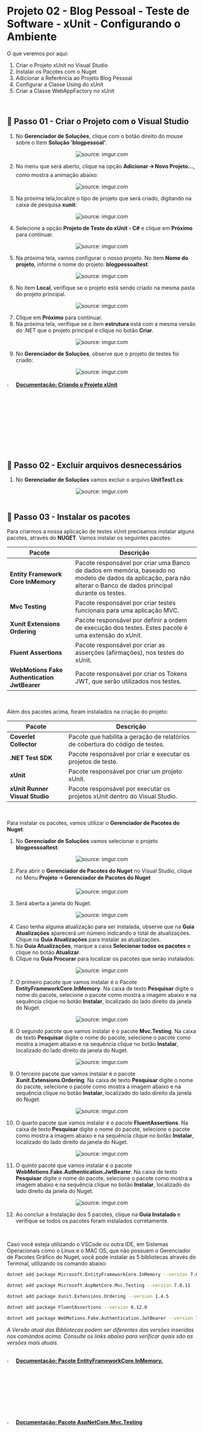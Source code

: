 <h1>Projeto 02 - Blog Pessoal - Teste de Software - xUnit - Configurando o Ambiente</h1>



O que veremos por aqui:

1. Criar o Projeto xUnit no Visual Studio
2. Instalar os Pacotes com o Nuget
3. Adicionar a Referência ao Projeto Blog Pessoal
4. Configurar a Classe Using do xUnit
5. Criar a Classe WebAppFactory no xUnit

<br />

<h2>👣 Passo 01 - Criar o Projeto com o Visual Studio</h2>




1. No **Gerenciador de Soluções**, clique com o botão direito do mouse sobre o Item **Solução 'blogpessoal'**. 

<div align="center">
  <img src="https://i.imgur.com/dj055oP.png" title="source: imgur.com" />
</div>

2. No menu que será aberto, clique na opção **Adicionar 🡪 Novo Projeto...**, como mostra a animação abaixo: 

<div align="center">
  <img src="https://i.imgur.com/OZz4aM9.gif" title="source: imgur.com" />
</div>

3. Na próxima tela,localize o tipo de projeto que será criado, digitando na caixa de pesquisa **xunit**:

<div align="center">
  <img src="https://i.imgur.com/JNQkRuW.png" title="source: imgur.com" />
</div>

4. Selecione a opção **Projeto de Teste do xUnit - C#** e clique em **Próximo** para continuar.

<div align="center">
  <img src="https://i.imgur.com/IhjYFq1.png" title="source: imgur.com" />
</div>

5. Na próxima tela, vamos configurar o nosso projeto. No item **Nome do projeto**, informe o nome do projeto: **blogpessoaltest**. 

<div align="center">
  <img src="https://i.imgur.com/6F9tAJb.png" title="source: imgur.com" />
</div>

6. No item **Local**, verifique se o projeto está sendo criado na mesma pasta do projeto principal.

<div align="center">
  <img src="https://i.imgur.com/SkVPFo1.png" title="source: imgur.com" />
</div>

7. Clique em **Próximo** para continuar.
8. Na próxima tela, verifique se o item **estrutura** está com a mesma versão do .NET que o projeto principal e clique no botão **Criar**. 

<div align="center">
  <img src="https://i.imgur.com/JzcOhxY.png" title="source: imgur.com" />
</div>

9. No **Gerenciador de Soluções**, observe que o projeto de testes foi criado:

<div align="center"><img src="https://i.imgur.com/SxkgQFO.png" title="source: imgur.com" /></div>

<br />

<div align="left"><img src="https://i.imgur.com/p0zl5ZX.png" title="source: imgur.com" width="4%"/> <a href="https://learn.microsoft.com/pt-br/aspnet/core/fundamentals/environments?view=aspnetcore-7.0" target="_blank"><b>Documentação: Criando o Projeto xUnit</b></a></div>

<br />

<h2>👣 Passo 02 - Excluir arquivos desnecessários</h2>



1. No **Gerenciador de Soluções** vamos excluir o arquivo **UnitTest1.cs**:

<div align="center"><img src="https://i.imgur.com/3Jb0Od6.png" title="source: imgur.com" /></div>

<br />

<h2>👣 Passo 03 - Instalar os pacotes</h2>



Para criarmos a nossa aplicação de testes xUnit precisamos instalar alguns pacotes, através do **NUGET**. Vamos instalar os seguintes pacotes:


| Pacote                                       | Descrição                                                    |
| -------------------------------------------- | ------------------------------------------------------------ |
| **Entity Framework Core InMemory**           | Pacote responsável por criar uma Banco de dados em memória, baseado no modelo de dados da aplicação, para não alterar o Banco de dados principal durante os testes. |
| **Mvc Testing**                              | Pacote responsável por criar testes funcionais para uma aplicação MVC. |
| **Xunit Extensions Ordering**                | Pacote responsável por definir a ordem de execução dos testes. Estes pacote é uma extensão do xUnit. |
| **Fluent Assertions**                        | Pacote responsável por criar as asserções (afirmações), nos testes do xUnit. |
| **WebMotions Fake Authentication JwtBearer** | Pacote responsável por criar os Tokens JWT, que serão utilizados nos testes. |

<br />

Além dos pacotes acima, foram instalados na criação do projeto:

| Pacote                         | Descrição                                                    |
| ------------------------------ | ------------------------------------------------------------ |
| **Coverlet Collector**         | Pacote que habilita a geração de relatórios de cobertura do código de testes. |
| **.NET Test SDK**              | Pacote responsável por criar e executar os projetos de teste. |
| **xUnit**                      | Pacote responsável por criar um projeto xUnit.               |
| **xUnit Runner Visual Studio** | Pacote responsável por executar os projetos xUnit dentro do Visual Studio. |

<br />

Para instalar os pacotes, vamos utilizar o **Gerenciador de Pacotes do Nuget**: 

1. No **Gerenciador de Soluções** vamos selecionar o projeto **blogpessoaltest**:

<div align="center"><img src="https://i.imgur.com/hFtkSHF.png" title="source: imgur.com" /></div>

2. Para abrir o **Gerenciador de Pacotes do Nuget** no Visual Studio, clique no Menu **Projeto 🡢 Gerenciador de Pacotes do Nuget**

<div align="center"><img src="https://i.imgur.com/py7lAQ5.gif" title="source: imgur.com" /></div>

3. Será aberta a janela do Nuget.

<div align="center"><img src="https://i.imgur.com/i6Xm8A7.png" title="source: imgur.com" /></div>

4. Caso tenha alguma atualização para ser instalada, observe que na **Guia Atualizações** aparecerá um número indicando o total de atualizações. Clique na **Guia Atualizações** para instalar as atualizações.
5. Na **Guia Atualizações**, marque a caixa **Selecionar todos os pacotes** e clique no botão **Atualizar**.
6. Clique na **Guia Procurar** para localizar os pacotes que serão instalados:

<div align="center"><img src="https://i.imgur.com/8JTveYT.png" title="source: imgur.com" /></div>

7. O primeiro pacote que vamos instalar é o Pacote **EntityFrameworkCore.InMemory**. Na caixa de texto **Pesquisar** digite o nome do pacote, selecione o pacote como mostra a imagem abaixo e na sequência clique no botão **Instalar**, localizado do lado direito da janela do Nuget.

<div align="center"><img src="https://i.imgur.com/FrkQBEy.png" title="source: imgur.com" /></div>

8. O segundo pacote que vamos instalar é o pacote **Mvc.Testing**. Na caixa de texto **Pesquisar** digite o nome do pacote, selecione o pacote como mostra a imagem abaixo e na sequência clique no botão **Instalar**, localizado do lado direito da janela do Nuget.

<div align="center"><img src="https://i.imgur.com/ApsnBnl.png" title="source: imgur.com" /></div>

9. O terceiro pacote que vamos instalar é o pacote **Xunit.Extensions.Ordering**. Na caixa de texto **Pesquisar** digite o nome do pacote, selecione o pacote como mostra a imagem abaixo e na sequência clique no botão **Instalar**, localizado do lado direito da janela do Nuget.

<div align="center"><img src="https://i.imgur.com/Tw0EJov.png" title="source: imgur.com" /></div>

10. O quarto pacote que vamos instalar é o pacote **FluentAssertions**. Na caixa de texto **Pesquisar** digite o nome do pacote, selecione o pacote como mostra a imagem abaixo e na sequência clique no botão **Instalar**, localizado do lado direito da janela do Nuget.

<div align="center"><img src="https://i.imgur.com/a6h3HRJ.png" title="source: imgur.com" /></div>

11. O quinto pacote que vamos instalar é o pacote **WebMotions.Fake.Authentication.JwtBearer**. Na caixa de texto **Pesquisar** digite o nome do pacote, selecione o pacote como mostra a imagem abaixo e na sequência clique no botão **Instalar**, localizado do lado direito da janela do Nuget.

<div align="center"><img src="https://i.imgur.com/sFzHm99.png" title="source: imgur.com" /></div>

12. Ao concluir a Instalação dos 5 pacotes, clique na **Guia Instalado** e verifique se todos os pacotes foram instalados corretamente. 

<br />

Caso você esteja utilizando o VSCode ou outra IDE, em   Sistemas Operacionais como o Linux e o MAC OS, que não possuem o   Gerenciador de Pacotes Gráfico do Nuget, você pode instalar as 5   bibliotecas através do Terminal, utilizando os comando abaixo:

```bash
dotnet add package Microsoft.EntityFrameworkCore.InMemory --version 7.0.11

dotnet add package Microsoft.AspNetCore.Mvc.Testing --version 7.0.11

dotnet add package Xunit.Extensions.Ordering --version 1.4.5

dotnet add package FluentAssertions --version 6.12.0

dotnet add package WebMotions.Fake.Authentication.JwtBearer --version 7.0.0
```

*A Versão atual das Bibliotecas podem ser diferentes das versões inseridas nos comandos acima. Consulte os   links abaixo para verificar quais são as versões mais atuais.*

<br />

<div align="left"><img src="https://i.imgur.com/2czVisH.png" title="source: imgur.com" width="4%"/> <a href="https://www.nuget.org/packages/Microsoft.EntityFrameworkCore.InMemory" target="_blank"><b>Documentação: Pacote EntityFrameworkCore.InMemory.</b></a></div>

<div align="left"><img src="https://i.imgur.com/2czVisH.png" title="source: imgur.com" width="4%"/> <a href="https://www.nuget.org/packages/Microsoft.AspNetCore.Mvc.Testing" target="_blank"><b>Documentação: Pacote AspNetCore.Mvc.Testing</b></a></div>

<div align="left"><img src="https://i.imgur.com/2czVisH.png" title="source: imgur.com" width="4%"/> <a href="https://www.nuget.org/packages/Xunit.Extensions.Ordering" target="_blank"><b>Documentação: Pacote Xunit.Extensions.Ordering.</b></a></div>

<div align="left"><img src="https://i.imgur.com/2czVisH.png" title="source: imgur.com" width="4%"/> <a href="https://www.nuget.org/packages/FluentAssertions" target="_blank"><b>Documentação: Pacote FluentAssertions.</b></a></div>

<div align="left"><img src="https://i.imgur.com/2czVisH.png" title="source: imgur.com" width="4%"/> <a href="https://www.nuget.org/packages/WebMotions.Fake.Authentication.JwtBearer" target="_blank"><b>Documentação: Pacote WebMotions.Fake.Authentication.JwtBearer</b></a></div>

<br />

<h2>👣 Passo 04 - Adicionar a Referência ao Projeto Blog Pessoal</h2>



Para executarmos os testes é necessário associar o projeto xUnit ao projeto ASP.NET, como veremos abaixo:

1. No **Gerenciador de Soluções**, clique com o botão direito do mouse sobre o projeto de testes **blogpessoaltest** e clique na opção **Adicionar 🡪 Referência de Projeto...**, como mostra a animação abaixo:

<div align="center"><img src="https://i.imgur.com/fl1sgI3.gif" title="source: imgur.com" /></div>

2. Na janela **Gerenciador de Referências**, marque o projeto **blogpessoal** e clique em **OK** para concluir.

<div align="center"><img src="https://i.imgur.com/tmPBuI7.png" title="source: imgur.com" /></div>

Agora o projeto de testes **blogpessoaltest** está associado ao projeto **blogpessoal**.

<br />

<h2>👣 Passo 05 - Adicionar o arquivo .gitignore</h2>

<br />

| <img src="https://i.imgur.com/XLPVD8O.png" title="source: imgur.com" width="100px"/> | <div align="left"> **ATENÇÃO:** *Este passo não está presente no vídeo da Plataforma, mas é um passo importante para evitar erros no Git para evitar o envio de arquivos desnecessários.* </div> |
| ------------------------------------------------------------ | ------------------------------------------------------------ |

<br />

Vamos adicionar ao nosso projeto de testes o arquivo **.gitignore** para evitar que arquivos temporários sejam enviados para o Github:

1. Abra o Terminal do **Visual Studio**, clicando no menu **Exibir 🡢 Terminal**.
2. Digite o comando abaixo para criar o arquivo **.gitignore** no Projeto Blog Pessoal:

```bash
dotnet new gitignore
```

3. Abaixo você confere o resultado comando:

```bash
O modelo "arquivo de dotnet .gitignore" foi criado com êxito.
```

4. Observe no **Gerenciador de Soluções** que o arquivo **.gitignore** foi adicionado ao projeto:

<div align="center"><img src="https://i.imgur.com/QAqNsYq.png" title="source: imgur.com" /></div>

<br />

<h2>👣 Passo 06 - Configurar a Classe Using</h2>



1. No **Gerenciador de Soluções** abra a Classe **Using.cs** do projeto de testes **blogpessoaltest**:

<div align="center"><img src="https://i.imgur.com/3JB3soz.png" title="source: imgur.com" /></div>

2. Adicione as linhas abaixo na Classe **Using.cs**:

```c#
[assembly: CollectionBehavior(DisableTestParallelization = true)]

[assembly: TestCaseOrderer("Xunit.Extensions.Ordering.TestCaseOrderer", "Xunit.Extensions.Ordering")]
```

Vamos analisar o código acima:

<div align="center"><img src="https://i.imgur.com/kh7pJ7z.png" title="source: imgur.com" /></div>

**Linha 03:** Desabilita a execução de testes em paralelo, ou seja, dois ou mais testes simultaneamente.

**Linha 05:** Habilita a Ordenação de Testes, ou seja, a pessoa desenvolvedora poderá definir a sequência de execução dos testes.

<br />

<div align="left"><img src="https://i.imgur.com/p0zl5ZX.png" title="source: imgur.com" width="4%"/> <a href="https://xunit.net/docs/running-tests-in-parallel" target="_blank"><b>Documentação: Testes em Paralelo</b></a></div>

<div align="left"><img src="https://i.imgur.com/p0zl5ZX.png" title="source: imgur.com" width="4%"/> <a href="https://www.nuget.org/packages/Xunit.Extensions.Ordering#setup-ordering" target="_blank"><b>Documentação: Ordenação dos testes</b></a></div>

<br />

<h2>👣 Passo 07 - Criar a Classe WebAppFactory no Projeto Blog Pessoal Test</h2>



A Classe **WebAppFactory** será utilizada para inicializar o projeto **Blog Pessoal** em memória, para realizarmos os testes funcionais da aplicação, dentro do projeto de testes do xUnit **Blog Pessoal Test**. 

Dentro do projeto **blogpessoaltest**, vamos criar a pasta **Factory**:

1. No lado direito superior, na Guia **Gerenciador de Soluções**, clique com o botão direito do mouse sobre o projeto  **blogpessoaltest** e clique na opção **Adicionar 🡪 Nova Pasta**

2. Digite o nome da pasta (**Factory**), com a primeira letra maiúscula, seguindo o padrão do C# e pressione **enter** para concluir. 

<br />

Na sequência, vamos criar a **Classe WebAppFactory** na pasta **Factory**.

1. Clique com o botão direito do mouse sobre a **pasta Factory** e na sequência, clique na opção **Adicionar 🡪 Classe**
2. No item **Nome**, digite o nome da Classe (**WebAppFactory**)
3. Clique no botão **Adicionar** para concluir.

<br />

Agora vamos criar e analisar o código da **Classe WebAppFactory**:

<div align="center"><img src="https://i.imgur.com/pJkUW9q.png" title="source: imgur.com" /></div>

**Linha 01:** Importamos o Namespace **blogpessoal** (pasta raíz do projeto Blog Pessoal), através da palavra reservada **using**.

**Linha 02:** Importamos o Namespace **Data** (pasta Model do projeto Blog Pessoal), através da palavra reservada **using**.

**Linha 03:** Importamos o Namespace **AspNetCore.Hosting**, através da palavra reservada **using**. Este Pacote possui os Métodos necessários para configurar serviços adicionais para o aplicativo Web.

**Linha 04:** Importamos o Namespace **AspNetCore.Mvc.Testing**, através da palavra reservada **using**. Este Pacote possui os Métodos necessários para implementar testes em aplicações MVC.

**Linha 05:** Importamos o Namespace **Microsoft.AspNetCore.TestHost**, através da palavra reservada **using**. Este Pacote possui os Métodos necessários para implementar o Servidor de testes.

**Linha 06:** Importamos o Namespace **EntityFrameworkCore**, através da palavra reservada **using**. Este Pacote possui os Métodos necessários para interagir com o Banco de dados.

**Linha 07:** Importamos o Namespace **Extensions.DependencyInjection**, através da palavra reservada **using**. Este Pacote implementa Serviços como uma Injeção de Dependências.

**Linha 08:** Importamos o Namespace **WebMotions.Fake.Authentication.JwtBearer**, através da palavra reservada **using**. Este Pacote implementa o Serviço de geração de Token JWT para testar endpoints protegidos.

**Linha 12:** Foi criada a Classe **WebAppFactory** como uma Herança da Classe **WebApplicationFactory**. `WebApplicationFactory<TEntryPoint>` é usado para criar um Servidor de Testes, para executar os testes de integração e End to End. O Generic **TEntryPoint** é a classe de ponto de entrada da aplicação que será testada, ou seja, a Classe **Program**.

As classes de teste implementarão uma interface auxiliar, chamada **IClassFixture**, que indica que a classe contém testes e fornece instâncias de objetos compartilhadas entre os testes na classe, ou seja, contém dependências que nós utilizaremos nos testes. Em nosso projeto, iremos compartilhar o Banco de dados em memória e o Serviço de Geração de Tokens JWT (Fake Token).

A classe de testes, usa a Classe **WebAppFactory** para iniciar o projeto de testes do xUnit e fornecer um Cliente HTTP, através da Classe **HttpClient**, para os métodos de teste realizarem Requisições HTTP.

**Linha 14:** Cria o Método **ConfigureWebHost(IWebHostBuilder builder)**, que cria uma nova configuração para a aplicação, através da sobrecarga do Método.

**Linha 17:** Cria um serviço adicional, que poderá ser chamado inúmeras vezes. Aqui vamos construir a configuração do Banco de dados em memória, que será utilizado nos testes.

**Linha 19:** Realiza uma busca nos serviços da aplicação, para localizar a configuração do contexto padrão aplicação, ou seja, o Banco de dados.

**Linhas 23 e 24:** Caso o contexto da aplicação seja encontrado, ele será removido.

**Linhas 26 a 29:** Adiciona um novo contexto contendo a configuração do Banco de dados em memória. Essa configuração substituirá o contexto padrão da aplicação durante a execução do teste.

**Linhas 31 a 33:** Registra o novo contexto no projeto de testes.

**Linhas 35 a 43:** Tenta criar as Tabelas no Banco de dados em Memória, baseados na Classe **AppDbContext**, que define o contexto da aplicação principal. Caso as tabelas não sejam criadas, será retornada uma mensagem de erro.

**Linha 47:** Especifica a pasta raiz do projeto web como a pasta principal do aplicativo, quando o aplicativo for iniciado a partir desta pasta. O ponto indica que a pasta principal é a pasta do projeto.

**Linha 49:** Cria um Servidor de Testes e substitui o serviço de geração do Token JWT, que foram adicionados na classe Program, pelo Serviço de Geração de Token JWT Fake Token.

**Linha 51:** Adicionamos o serviço de  autenticação ao pipeline de execução do Projeto de testes do ASP.NET, ou seja, habilitamos o  serviço de autenticação Fake Token, que irá procurar no Cabeçalho (header) de todas as requisições HTTP de teste por um Token JWT.

**Linha 53:** Estamos informando ao serviço de autenticação, que ele deve procurar um Token **Bearer**, no formato **JWT**. **Bearer** significa que o Token será enviado no cabeçalho da requisição, na propriedade **Authorization**.

**Linha 54:** O Token JWT pode ser gerado de várias formas, inclusive em sites externos, como: Facebook, Twitter, Google e  Microsoft. Este processo é chamado de **Challenge** ou desafiar, onde confrontamos um servidor para que ele faça uma autenticação e nos retorne o Token. Desta forma, nosso desafio  aqui é dizer para o ASP.NET que estamos utilizando uma autenticação  interna, ou seja, ela é gerada neste servidor e vale única e  exclusivamente para este servidor. Por este motivo, precisamos de uma  configuração adicional **DefaultChallengeScheme**, que  definirá este processo.

**Linhas 55:** Inicializa o Serviço Fake Token com as opções padrão.

**Linha 57:** Inicializa o Projeto de testes com todas as configurações criadas anteriormente, ou seja, com o Banco de dados em memória e com o serviço Fake Token.

O Código completo, você confere abaixo:

```c#
using blogpessoal;
using blogpessoal.Data;
using Microsoft.AspNetCore.Hosting;
using Microsoft.AspNetCore.Mvc.Testing;
using Microsoft.AspNetCore.TestHost;
using Microsoft.EntityFrameworkCore;
using Microsoft.Extensions.DependencyInjection;
using WebMotions.Fake.Authentication.JwtBearer;

namespace blogpessoaltest.Factory
{
    public class WebAppFactory : WebApplicationFactory<Program>
    {
        protected override void ConfigureWebHost(IWebHostBuilder builder)
        {

            builder.ConfigureServices(services =>
            {
                var descriptor = services.SingleOrDefault(
                    d => d.ServiceType ==
                        typeof(DbContextOptions<AppDbContext>));

                if (descriptor != null)
                    services.Remove(descriptor);

                services.AddDbContext<AppDbContext>(options =>
                {
                    options.UseInMemoryDatabase("InMemoryBlogPessoalTest");
                });

                var sp = services.BuildServiceProvider();
                using var scope = sp.CreateScope();
                using var appContext = scope.ServiceProvider.GetRequiredService<AppDbContext>();

                try
                {
                    appContext.Database.EnsureCreated();
                }
                catch (Exception ex)
                {
                    Console.WriteLine(ex.ToString());
                    throw;
                }

            });

            builder.UseContentRoot(".");

            builder.UseTestServer().ConfigureTestServices(collection =>
            {
                collection.AddAuthentication(options =>
                {
                    options.DefaultAuthenticateScheme = FakeJwtBearerDefaults.AuthenticationScheme;
                    options.DefaultChallengeScheme = FakeJwtBearerDefaults.AuthenticationScheme;
                }).AddFakeJwtBearer();
            });
            base.ConfigureWebHost(builder);
        }
    }
}
```

Ambiente configurado, estamos prontos para criar os nossos testes!

<br />

<div align="left"><img src="https://i.imgur.com/wHTDfQ2.png" title="source: imgur.com" width="4%"/> <a href="https://learn.microsoft.com/pt-br/dotnet/api/microsoft.aspnetcore.mvc.testing.webapplicationfactory-1?view=aspnetcore-7.0" target="_blank"><b>Documentação: Classe WebApplicationFactory</b></a></div>

<div align="left"><img src="https://i.imgur.com/wHTDfQ2.png" title="source: imgur.com" width="4%"/> <a href="https://learn.microsoft.com/pt-br/dotnet/api/microsoft.aspnetcore.hosting.webhostbuilder?view=aspnetcore-7.0" target="_blank"><b>Documentação: Classe WebHostBuilder</b></a></div>

<div align="left"><img src="https://i.imgur.com/wHTDfQ2.png" title="source: imgur.com" width="4%"/> <a href="https://learn.microsoft.com/pt-br/dotnet/api/microsoft.extensions.dependencyinjection.serviceprovider?view=dotnet-plat-ext-7.0" target="_blank"><b>Documentação: Classe ServiceProvider</b></a></div>

<div align="left"><img src="https://i.imgur.com/wHTDfQ2.png" title="source: imgur.com" width="4%"/> <a href="https://learn.microsoft.com/pt-br/dotnet/api/microsoft.extensions.hosting.hostinghostbuilderextensions.usecontentroot?view=dotnet-plat-ext-7.0" target="_blank"><b>Documentação: Classe HostingHostBuilderExtensions</b></a></div>

<div align="left"><img src="https://i.imgur.com/wHTDfQ2.png" title="source: imgur.com" width="4%"/> <a href="https://github.com/webmotions/fake-authentication-jwtbearer" target="_blank"><b>Documentação: Classe fake-authentication-jwtbearer</b></a></div>

<br /><br />

<div align="left"><a href="README.md"><img src="https://i.imgur.com/XMgF3gl.png" title="source: imgur.com" width="3%"/>Voltar</a></div>

